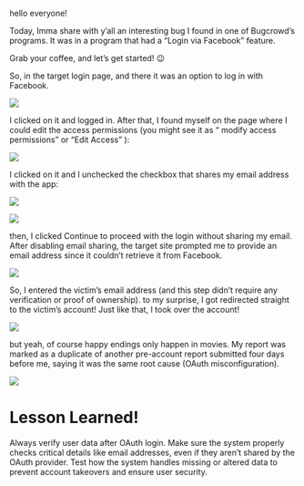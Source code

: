 
hello everyone!

Today, Imma share with y’all an interesting bug I found in one of Bugcrowd’s programs. It was in a program that had a “Login via Facebook” feature.

Grab your coffee, and let’s get started! 😉

So, in the target login page, and there it was an option to log in with Facebook.

![](https://miro.medium.com/v2/resize:fit:700/1*8Co05iBWJQdiDUiCQAsYWA.png)

I clicked on it and logged in. After that, I found myself on the page where I could edit the access permissions (you might see it as “ modify access permissions” or “Edit Access” ):

![](https://miro.medium.com/v2/resize:fit:700/1*BJzponAXnvhquqVMYTlLdQ.jpeg)

I clicked on it and I unchecked the checkbox that shares my email address with the app:

![](https://miro.medium.com/v2/resize:fit:700/1*PR_Ar2MWy-GSMMGn7EE73Q.png)

![](https://miro.medium.com/v2/resize:fit:700/1*ewkbAbDW3RmjJqeOiudh9Q.png)

then, I clicked Continue to proceed with the login without sharing my email. After disabling email sharing, the target site prompted me to provide an email address since it couldn’t retrieve it from Facebook.

![](https://miro.medium.com/v2/resize:fit:511/1*6RKNfmdmXMMLaY2POQi_RQ.png)

So, I entered the victim’s email address (and this step didn’t require any verification or proof of ownership). to my surprise, I got redirected straight to the victim’s account! Just like that, I took over the account!

![](https://miro.medium.com/v2/resize:fit:640/0*Tzl466bxArVWU5Jr)

but yeah, of course happy endings only happen in movies. My report was marked as a duplicate of another pre-account report submitted four days before me, saying it was the same root cause (OAuth misconfiguration).

![](https://miro.medium.com/v2/resize:fit:700/1*3DB844XchN-qbtJUZmww2w.jpeg)

# Lesson Learned!

Always verify user data after OAuth login. Make sure the system properly checks critical details like email addresses, even if they aren’t shared by the OAuth provider. Test how the system handles missing or altered data to prevent account takeovers and ensure user security.


